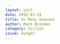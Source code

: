 ```yaml
---
layout: post 
date: 2016-01-24
title: So Many Seasons
author: Mark Brenden
category: fiction
issue: hunger
---
```

